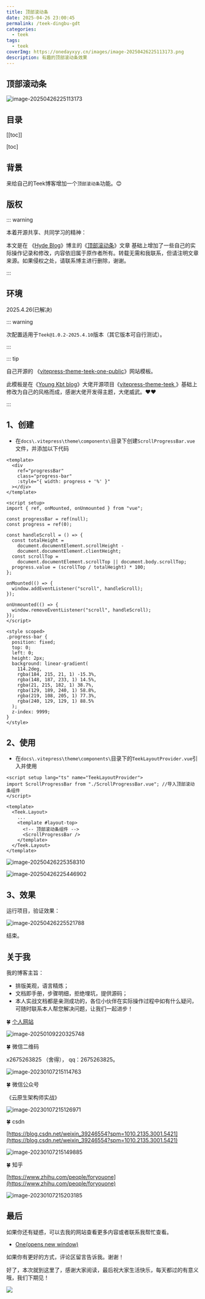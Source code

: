 ```yaml
---
title: 顶部滚动条
date: 2025-04-26 23:00:45
permalink: /teek-dingbu-gdt
categories:
  - teek
tags:
  - teek
coverImg: https://onedayxyy.cn/images/image-20250426225113173.png
description: 有趣的顶部滚动条效果
---
```


## 顶部滚动条

![image-20250426225113173](https://onedayxyy.cn/images/image-20250426225113173.png)

## 目录

[[toc]]

[toc]

## 背景

来给自己的Teek博客增加一个`顶部滚动条`功能。😊

## 版权

::: warning

本着开源共享、共同学习的精神：

本文是在 《[Hyde Blog](https://teek.seasir.top/)》博主的《[顶部滚动条](https://teek.seasir.top/pages/ceff1d)》文章 基础上增加了一些自己的实际操作记录和修改，内容依旧属于原作者所有。转载无需和我联系，但请注明文章来源。如果侵权之处，请联系博主进行删除，谢谢。

:::

## 环境

2025.4.26(已解决)

::: warning

次配置适用于`Teek@1.0.2-2025.4.10`版本（其它版本可自行测试）。

:::



::: tip

自己开源的 《[vitepress-theme-teek-one-public](https://gitee.com/onlyonexl/vitepress-theme-teek-one-public)》网站模板。

此模板是在《[Young Kbt blog](https://vp.teek.top/)》大佬开源项目《[vitepress-theme-teek ](https://github.com/Kele-Bingtang/vitepress-theme-teek)》基础上修改为自己的风格而成，感谢大佬开发得主题，大佬威武。❤️❤️

:::

## 1、创建

- 在`docs\.vitepress\theme\components\`目录下创建`ScrollProgressBar.vue`文件，并添加以下代码

```VUE
<template>
  <div
    ref="progressBar"
    class="progress-bar"
    :style="{ width: progress + '%' }"
  ></div>
</template>

<script setup>
import { ref, onMounted, onUnmounted } from "vue";

const progressBar = ref(null);
const progress = ref(0);

const handleScroll = () => {
  const totalHeight =
    document.documentElement.scrollHeight -
    document.documentElement.clientHeight;
  const scrollTop =
    document.documentElement.scrollTop || document.body.scrollTop;
  progress.value = (scrollTop / totalHeight) * 100;
};

onMounted(() => {
  window.addEventListener("scroll", handleScroll);
});

onUnmounted(() => {
  window.removeEventListener("scroll", handleScroll);
});
</script>

<style scoped>
.progress-bar {
  position: fixed;
  top: 0;
  left: 0;
  height: 2px;
  background: linear-gradient(
    114.2deg,
    rgba(184, 215, 21, 1) -15.3%,
    rgba(148, 187, 233, 1) 14.5%,
    rgba(21, 215, 182, 1) 38.7%,
    rgba(129, 189, 240, 1) 58.8%,
    rgba(219, 108, 205, 1) 77.3%,
    rgba(240, 129, 129, 1) 88.5%
  );
  z-index: 9999;
}
</style>
```

## 2、使用

- 在`docs\.vitepress\theme\components\`目录下的`TeekLayoutProvider.vue`引入并使用

```VUE{2,10}
<script setup lang="ts" name="TeekLayoutProvider">
import ScrollProgressBar from "./ScrollProgressBar.vue"; //导入顶部滚动条组件
</script>

<template>
  <Teek.Layout>
    ...
    <template #layout-top>
      <!-- 顶部滚动条组件 -->
      <ScrollProgressBar />
    </template>
  </Teek.Layout>
</template>
```

![image-20250426225358310](https://onedayxyy.cn/images/image-20250426225358310.png)

![image-20250426225446902](https://onedayxyy.cn/images/image-20250426225446902.png)

## 3、效果

运行项目，验证效果：

![image-20250426225521788](https://onedayxyy.cn/images/image-20250426225521788.png)

结束。

## 关于我

我的博客主旨：

- 排版美观，语言精炼；
- 文档即手册，步骤明细，拒绝埋坑，提供源码；
- 本人实战文档都是亲测成功的，各位小伙伴在实际操作过程中如有什么疑问，可随时联系本人帮您解决问题，让我们一起进步！



🍀 [个人网站]()

![image-20250109220325748](https://onedayxyy.cn/images/image-20250109220325748.png)



🍀 微信二维码

x2675263825 （舍得）， qq：2675263825。

![image-20230107215114763](https://onedayxyy.cn/images/image-20230107215114763-1694437284994-1-1697348761221-1-1697407921190-1-1697636582091-3-1698965093137-1.png)



🍀 微信公众号

《云原生架构师实战》

![image-20230107215126971](https://onedayxyy.cn/images/image-20230107215126971-1694437284994-2-1697348761222-2-1697407921191-2-1697636582091-2-1698965093137-2.png)





🍀 csdn

[https://blog.csdn.net/weixin_39246554?spm=1010.2135.3001.5421](https://blog.csdn.net/weixin_39246554?spm=1010.2135.3001.5421)

![image-20230107215149885](https://onedayxyy.cn/images/image-20230107215149885-1694437284994-4-1697348761222-3-1697407921191-3-1697636582091-5-1698965093137-3.png)



🍀 知乎

[https://www.zhihu.com/people/foryouone](https://www.zhihu.com/people/foryouone)

![image-20230107215203185](https://onedayxyy.cn/images/image-20230107215203185-1694437284994-5-1697348761222-5-1697407921191-5-1697636582091-6-1698965093137-5.png)

## 最后

如果你还有疑惑，可以去我的网站查看更多内容或者联系我帮忙查看。

- [One(opens new window)](https://onedayxyy.cn/)

如果你有更好的方式，评论区留言告诉我。谢谢！



好了，本次就到这里了，感谢大家阅读，最后祝大家生活快乐，每天都过的有意义哦，我们下期见！

![](https://onedayxyy.cn/images/image-20231210152230.jpg)
